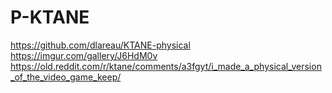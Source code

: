 # P-KTANE
https://github.com/dlareau/KTANE-physical
https://imgur.com/gallery/J6HdM0v
https://old.reddit.com/r/ktane/comments/a3fgyt/i_made_a_physical_version_of_the_video_game_keep/
